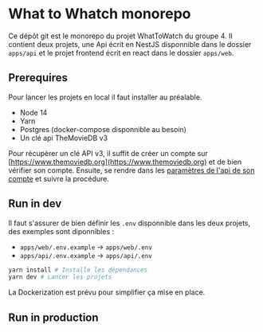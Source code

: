 # What to Whatch monorepo

Ce dépôt git est le monorepo du projet WhatToWatch du groupe 4.
Il contient deux projets, une Api écrit en NestJS disponnible dans le dossier `apps/api` et le projet frontend écrit en react dans le dossier `apps/web`.
## Prerequires

Pour lancer les projets en local il faut installer au préalable.
- Node 14
- Yarn
- Postgres (docker-compose disponnible au besoin)
- Un clé api TheMovieDB v3

Pour récupèrer un clé API v3, il suffit de créer un compte sur [https://www.themoviedb.org](https://www.themoviedb.org) et de bien vérifier son compte.
Ensuite, se rendre dans les  [paramètres de l'api de son compte](https://www.themoviedb.org/settings/api) et suivre la procédure.
## Run in dev

Il faut s'assurer de bien définir les `.env` disponnible dans les deux projets, des exemples sont diponnibles : 
- `apps/web/.env.example` -> `apps/web/.env`
- `apps/api/.env.example` -> `apps/api/.env`

```bash
yarn install # Installe les dépendances 
yarn dev # Lancer les projets
```

La Dockerization est prévu pour simplifier ça mise en place.

## Run in production


